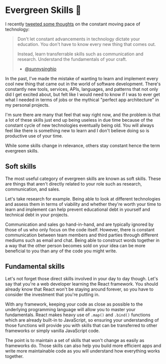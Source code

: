 # Evergreen Skills 🌲

I recently [tweeted some thoughts](https://twitter.com/sunnysinghio/status/1127389884358983680) on the constant moving pace of technology:

> Don't let constant advancements in technology dictate your education. You don't have to know every new thing that comes out.
>
> Instead, learn transferrable skills such as communication and research. Understand the fundamentals of your craft.
>
> - [@sunnysinghio](https://twitter.com/sunnysinghio/status/1127389884358983680)

In the past, I've made the mistake of wanting to learn and implement every cool new thing that came out in the world of software development. There's constantly new tools, services, APIs, languages, and patterns that not only did I get excited about, but felt like I would need to know if I was to ever get what I needed in terms of jobs or the mythical "perfect app architecture" in my personal projects.

I'm sure there are many that feel that way right now, and the problem is that a lot of these skills just end up being useless in due time because of the constant cycle of new technologies eventually being old. You will always feel like there is something new to learn and I don't believe doing so is productive use of your time.

While some skills change in relevance, others stay constant hence the term evergreen skills.

## Soft skills

The most useful category of evergreen skills are known as soft skills. These are things that aren't directly related to your role such as research, communication, and sales.

Let's take research for example. Being able to look at different technologies and assess them in terms of viability and whether they're worth your time to learn and implement can help prevent educational debt in yourself and technical debt in your projects.

Communication and sales go hand-in-hand, and are typically ignored by those of us who only focus on the code itself. However, there is constant communication between team members and third parties through different mediums such as email and chat. Being able to construct words together in a way that the other person becomes sold on your idea can be more beneficial to you than any of the code you might write.

## Fundamental skills

Let's not forget those direct skills involved in your day to day though. Let's say that you're a web developer learning the React framework. You should already know that React won't be staying around forever, so you have to consider the investment that you're putting in.

With any framework, keeping your code as close as possible to the underlying programming language will allow you to master your fundamentals. React makes heavy use of `.map()` and `.bind()` functions which are already built-in to JavaScript, so ensuring your understanding of those functions will provide you with skills that can be transferred to other frameworks or simply vanilla JavaScript code.

The point is to maintain a set of skills that won't change as easily as frameworks do. Those skills can also help you build more efficient apps and write more maintainable code as you will understand how everything works together.
